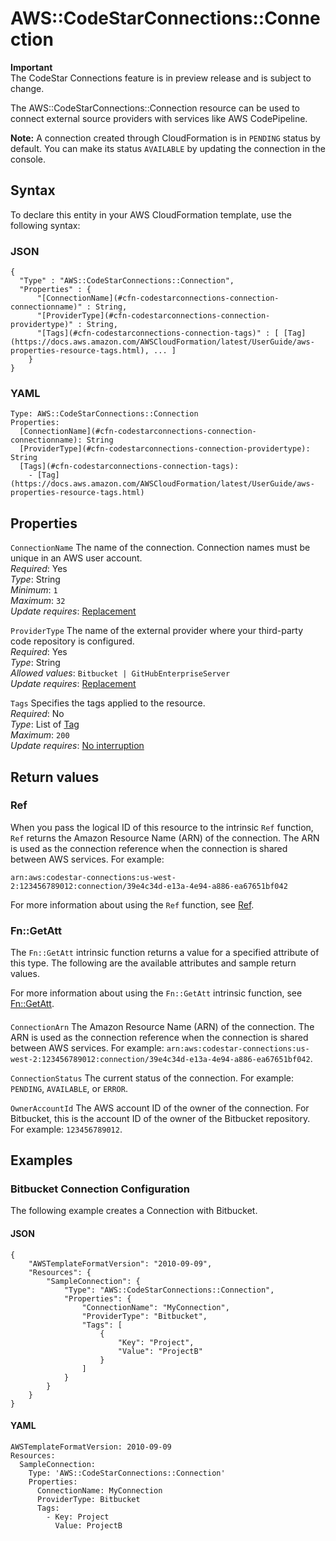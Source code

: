# AWS::CodeStarConnections::Connection<a name="aws-resource-codestarconnections-connection"></a>

**Important**  
The CodeStar Connections feature is in preview release and is subject to change\.

The AWS::CodeStarConnections::Connection resource can be used to connect external source providers with services like AWS CodePipeline\.

 **Note:** A connection created through CloudFormation is in `PENDING` status by default\. You can make its status `AVAILABLE` by updating the connection in the console\.

## Syntax<a name="aws-resource-codestarconnections-connection-syntax"></a>

To declare this entity in your AWS CloudFormation template, use the following syntax:

### JSON<a name="aws-resource-codestarconnections-connection-syntax.json"></a>

```
{
  "Type" : "AWS::CodeStarConnections::Connection",
  "Properties" : {
      "[ConnectionName](#cfn-codestarconnections-connection-connectionname)" : String,
      "[ProviderType](#cfn-codestarconnections-connection-providertype)" : String,
      "[Tags](#cfn-codestarconnections-connection-tags)" : [ [Tag](https://docs.aws.amazon.com/AWSCloudFormation/latest/UserGuide/aws-properties-resource-tags.html), ... ]
    }
}
```

### YAML<a name="aws-resource-codestarconnections-connection-syntax.yaml"></a>

```
Type: AWS::CodeStarConnections::Connection
Properties: 
  [ConnectionName](#cfn-codestarconnections-connection-connectionname): String
  [ProviderType](#cfn-codestarconnections-connection-providertype): String
  [Tags](#cfn-codestarconnections-connection-tags): 
    - [Tag](https://docs.aws.amazon.com/AWSCloudFormation/latest/UserGuide/aws-properties-resource-tags.html)
```

## Properties<a name="aws-resource-codestarconnections-connection-properties"></a>

`ConnectionName`  <a name="cfn-codestarconnections-connection-connectionname"></a>
The name of the connection\. Connection names must be unique in an AWS user account\.  
*Required*: Yes  
*Type*: String  
*Minimum*: `1`  
*Maximum*: `32`  
*Update requires*: [Replacement](https://docs.aws.amazon.com/AWSCloudFormation/latest/UserGuide/using-cfn-updating-stacks-update-behaviors.html#update-replacement)

`ProviderType`  <a name="cfn-codestarconnections-connection-providertype"></a>
The name of the external provider where your third\-party code repository is configured\.  
*Required*: Yes  
*Type*: String  
*Allowed values*: `Bitbucket | GitHubEnterpriseServer`  
*Update requires*: [Replacement](https://docs.aws.amazon.com/AWSCloudFormation/latest/UserGuide/using-cfn-updating-stacks-update-behaviors.html#update-replacement)

`Tags`  <a name="cfn-codestarconnections-connection-tags"></a>
Specifies the tags applied to the resource\.  
*Required*: No  
*Type*: List of [Tag](https://docs.aws.amazon.com/AWSCloudFormation/latest/UserGuide/aws-properties-resource-tags.html)  
*Maximum*: `200`  
*Update requires*: [No interruption](https://docs.aws.amazon.com/AWSCloudFormation/latest/UserGuide/using-cfn-updating-stacks-update-behaviors.html#update-no-interrupt)

## Return values<a name="aws-resource-codestarconnections-connection-return-values"></a>

### Ref<a name="aws-resource-codestarconnections-connection-return-values-ref"></a>

When you pass the logical ID of this resource to the intrinsic `Ref` function, `Ref` returns the Amazon Resource Name \(ARN\) of the connection\. The ARN is used as the connection reference when the connection is shared between AWS services\. For example:

 `arn:aws:codestar-connections:us-west-2:123456789012:connection/39e4c34d-e13a-4e94-a886-ea67651bf042` 

For more information about using the `Ref` function, see [Ref](https://docs.aws.amazon.com/AWSCloudFormation/latest/UserGuide/intrinsic-function-reference-ref.html)\.

### Fn::GetAtt<a name="aws-resource-codestarconnections-connection-return-values-fn--getatt"></a>

The `Fn::GetAtt` intrinsic function returns a value for a specified attribute of this type\. The following are the available attributes and sample return values\.

For more information about using the `Fn::GetAtt` intrinsic function, see [Fn::GetAtt](https://docs.aws.amazon.com/AWSCloudFormation/latest/UserGuide/intrinsic-function-reference-getatt.html)\.

#### <a name="aws-resource-codestarconnections-connection-return-values-fn--getatt-fn--getatt"></a>

`ConnectionArn`  <a name="ConnectionArn-fn::getatt"></a>
The Amazon Resource Name \(ARN\) of the connection\. The ARN is used as the connection reference when the connection is shared between AWS services\. For example: `arn:aws:codestar-connections:us-west-2:123456789012:connection/39e4c34d-e13a-4e94-a886-ea67651bf042`\.

`ConnectionStatus`  <a name="ConnectionStatus-fn::getatt"></a>
The current status of the connection\. For example: `PENDING`, `AVAILABLE`, or `ERROR`\.

`OwnerAccountId`  <a name="OwnerAccountId-fn::getatt"></a>
The AWS account ID of the owner of the connection\. For Bitbucket, this is the account ID of the owner of the Bitbucket repository\. For example: `123456789012`\.

## Examples<a name="aws-resource-codestarconnections-connection--examples"></a>

### Bitbucket Connection Configuration<a name="aws-resource-codestarconnections-connection--examples--Bitbucket_Connection_Configuration"></a>

The following example creates a Connection with Bitbucket\.

#### JSON<a name="aws-resource-codestarconnections-connection--examples--Bitbucket_Connection_Configuration--json"></a>

```
{
    "AWSTemplateFormatVersion": "2010-09-09",
    "Resources": {
        "SampleConnection": {
            "Type": "AWS::CodeStarConnections::Connection",
            "Properties": {
                "ConnectionName": "MyConnection",
                "ProviderType": "Bitbucket",
                "Tags": [
                    {
                        "Key": "Project",
                        "Value": "ProjectB"
                    }
                ]
            }
        }
    }
}
```

#### YAML<a name="aws-resource-codestarconnections-connection--examples--Bitbucket_Connection_Configuration--yaml"></a>

```
AWSTemplateFormatVersion: 2010-09-09
Resources:
  SampleConnection:
    Type: 'AWS::CodeStarConnections::Connection'
    Properties:
      ConnectionName: MyConnection
      ProviderType: Bitbucket
      Tags:
        - Key: Project
          Value: ProjectB
```